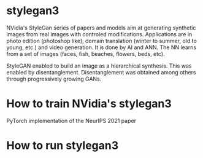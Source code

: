 # stylegan3
NVidia's StyleGan series of papers and models aim at generating synthetic images from real images with controled modifications.
Applications are in photo edition (photoshop like), domain translation (winter to summer, old to young, etc.) and video generation.
It is done by AI and ANN. The NN learns from a set of images (faces, fish, beaches, flowers, beds, etc).

StyleGAN enabled to build an image as a hierarchical synthesis. This was enabled by disentanglement. Disentanglement was obtained among others through progressively growing GANs.


# How to train NVidia's stylegan3 
PyTorch implementation of the NeurIPS 2021 paper


# How to run stylegan3

